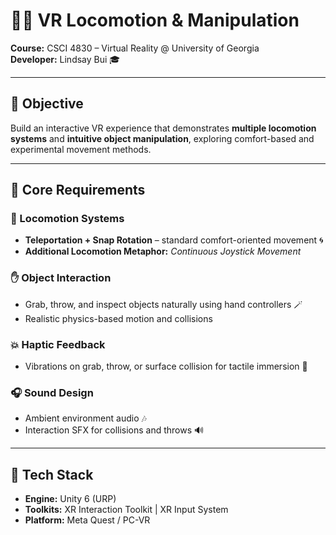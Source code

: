 # 🏃‍♂️ VR Locomotion & Manipulation  
**Course:** CSCI 4830 – Virtual Reality @ University of Georgia  
**Developer:** Lindsay Bui 🎓  

---

## 🎯 Objective  
Build an interactive VR experience that demonstrates **multiple locomotion systems** and **intuitive object manipulation**, exploring comfort-based and experimental movement methods.

---

## 🌟 Core Requirements  

### 🚶 Locomotion Systems  
- **Teleportation + Snap Rotation** – standard comfort-oriented movement 🌀  
- **Additional Locomotion Metaphor:** _Continuous Joystick Movement_ 

### ✋ Object Interaction  
- Grab, throw, and inspect objects naturally using hand controllers 🪄  
- Realistic physics-based motion and collisions  

### 💥 Haptic Feedback  
- Vibrations on grab, throw, or surface collision for tactile immersion 🤝  

### 🎧 Sound Design  
- Ambient environment audio 🎶  
- Interaction SFX for collisions and throws 🔊  

---

## 🧰 Tech Stack  
- **Engine:** Unity 6 (URP)  
- **Toolkits:** XR Interaction Toolkit | XR Input System  
- **Platform:** Meta Quest / PC-VR  



